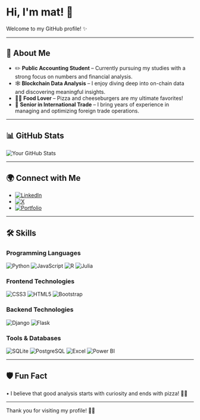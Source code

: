 # Hi, I'm mat! 👋

Welcome to my GitHub profile! ✨

---

## 🐧 About Me
- ✏️ **Public Accounting Student** – Currently pursuing my studies with a strong focus on numbers and financial analysis.
- 🕸️ **Blockchain Data Analysis** – I enjoy diving deep into on-chain data and discovering meaningful insights.
- 🍕🍔 **Food Lover** – Pizza and cheeseburgers are my ultimate favorites!
- 💼 **Senior in International Trade** – I bring years of experience in managing and optimizing foreign trade operations.

---

## 📊 GitHub Stats
![Your GitHub Stats](https://github-readme-stats.vercel.app/api?username=your-username&show_icons=true&theme=tokyonight)

---

## 🌍 Connect with Me
- [![LinkedIn](https://skillicons.dev/icons?i=linkedin)](https://www.linkedin.com/in/your-username)
- [![X](https://skillicons.dev/icons?i=twitter)](https://x.com/your-username)
- [![Portfolio](https://skillicons.dev/icons?i=chrome)](https://your-website.com)

---

## 🛠️ Skills

### Programming Languages
![Python](https://skillicons.dev/icons?i=python)
![JavaScript](https://skillicons.dev/icons?i=javascript)
![R](https://skillicons.dev/icons?i=r)
![Julia](https://skillicons.dev/icons?i=julia)

### Frontend Technologies
![CSS3](https://skillicons.dev/icons?i=css)
![HTML5](https://skillicons.dev/icons?i=html)
![Bootstrap](https://skillicons.dev/icons?i=bootstrap)

### Backend Technologies
![Django](https://skillicons.dev/icons?i=django)
![Flask](https://skillicons.dev/icons?i=flask)

### Tools & Databases
![SQLite](https://skillicons.dev/icons?i=sqlite)
![PostgreSQL](https://skillicons.dev/icons?i=postgres)
![Excel](https://skillicons.dev/icons?i=excel)
![Power BI](https://skillicons.dev/icons?i=powerbi)

---

## 🛡️ Fun Fact
• I believe that good analysis starts with curiosity and ends with pizza! 🍕😂

---

Thank you for visiting my profile! 👋✨
